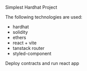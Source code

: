 Simplest Hardhat Project

The following technologies are used:

- hardhat
- solidity
- ethers
- react + vite
- tanstack router
- styled-component

Deploy contracts and run react app
